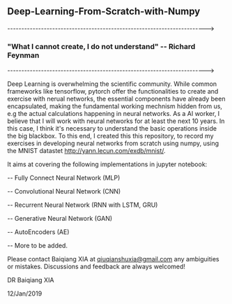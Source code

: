 ## Deep-Learning-From-Scratch-with-Numpy

----------------------------------------------------------------------->

### "What I cannot create, I do not understand" -- Richard Feynman

----------------------------------------------------------------------->

Deep Learning is overwhelming the scientific community. While common frameworks like tensorflow, pytorch offer the functionalities to create and exercise with nerual networks, the essential components have already been encapsulated, making the fundamental working mechnism hidden from us, e.g the actual calculations happening in neural networks. As a AI worker, I believe that I will work with neural networks for at least the next 10 years. In this case, I think it's necessary to understand the basic operations inside the big blackbox. To this end, I created this this repository, to record my exercises in developing neural networks from scratch using numpy, using the MNIST datastet http://yann.lecun.com/exdb/mnist/.

It aims at covering the following implementations in jupyter notebook:

-- Fully Connect Neural Network (MLP)

-- Convolutional Neural Network (CNN)

-- Recurrent Neural Network (RNN with LSTM, GRU)

-- Generative Neural Network (GAN)

-- AutoEncoders (AE)

-- More to be added.

Please contact Baiqiang XIA at qiuqianshuxia@gmail.com any ambiguities or mistakes.
Discussions and feedback are always welcomed! 

DR Baiqiang XIA

12/Jan/2019
